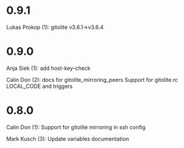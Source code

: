 # 0.9.1
Lukas Prokop (1):
      gitolite v3.6.1->v3.6.4

# 0.9.0

Anja Siek (1):
      add host-key-check

Calin Don (2):
      docs for gitolite_mirroring_peers
      Support for gitolite.rc LOCAL_CODE and triggers

# 0.8.0

Calin Don (1):
      Support for gitolite mirroring in ssh config

Mark Kusch (3):
      Update variables documentation


<!-- vim: set nofen ts=4 sw=4 et: -->
